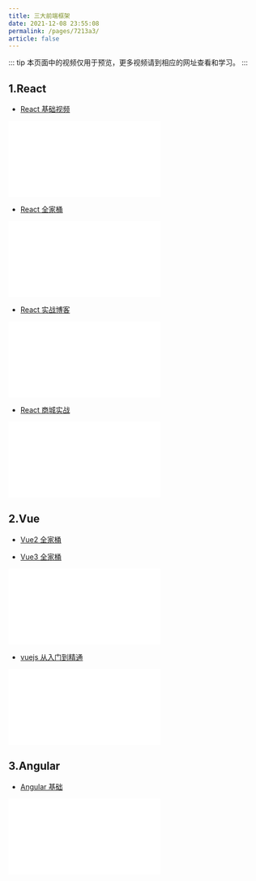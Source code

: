 ```yaml
---
title: 三大前端框架
date: 2021-12-08 23:55:08
permalink: /pages/7213a3/
article: false
---
```


::: tip
本页面中的视频仅用于预览，更多视频请到相应的网址查看和学习。
:::

## 1.React

- [React 基础视频](https://www.bilibili.com/video/BV1g4411i7po)
<iframe src="//player.bilibili.com/player.html?aid=51455080&bvid=BV1g4411i7po&cid=90064778&page=1" scrolling="no" border="0" frameborder="no" framespacing="0" allowfullscreen="true"> </iframe>

- [React 全家桶](https://www.bilibili.com/video/BV1wy4y1D7JT)
<iframe src="//player.bilibili.com/player.html?aid=798144910&bvid=BV1wy4y1D7JT&cid=266608785&page=1" scrolling="no" border="0" frameborder="no" framespacing="0" allowfullscreen="true"> </iframe>

- [React 实战博客](https://www.bilibili.com/video/BV1CJ411377B)
<iframe src="//player.bilibili.com/player.html?aid=68325396&bvid=BV1CJ411377B&cid=138913336&page=1" scrolling="no" border="0" frameborder="no" framespacing="0" allowfullscreen="true"> </iframe>

- [React 商城实战](https://www.bilibili.com/video/BV1i5411c7xp)
<iframe src="//player.bilibili.com/player.html?aid=460134255&bvid=BV1i5411c7xp&cid=328357384&page=1" scrolling="no" border="0" frameborder="no" framespacing="0" allowfullscreen="true"> </iframe>

## 2.Vue

- [Vue2 全家桶](https://www.jspang.com/detailed?id=57)

- [Vue3 全家桶](https://www.jspang.com/detailed?id=67)
<iframe src="//player.bilibili.com/player.html?aid=585504492&bvid=BV19z4y1k7Ux&cid=262974612&page=1" scrolling="no" border="0" frameborder="no" framespacing="0" allowfullscreen="true"> </iframe>

- [vuejs 从入门到精通](https://www.bilibili.com/video/BV1Zy4y1K7SH)
<iframe src="//player.bilibili.com/player.html?aid=804122638&bvid=BV1Zy4y1K7SH&cid=377282828&page=1" scrolling="no" border="0" frameborder="no" framespacing="0" allowfullscreen="true"> </iframe>

## 3.Angular

- [Angular 基础](https://www.bilibili.com/video/BV1Wx411R7qt)
<iframe src="//player.bilibili.com/player.html?aid=57363596&bvid=BV1Wx411R7qt&cid=100152037&page=1" scrolling="no" border="0" frameborder="no" framespacing="0" allowfullscreen="true"> </iframe>
